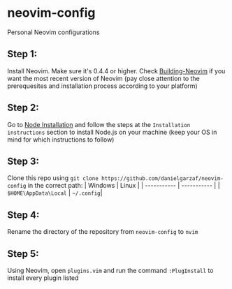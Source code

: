 # neovim-config
Personal Neovim configurations
## Step 1:
Install Neovim. Make sure it's 0.4.4 or higher.
Check [Building-Neovim](https://github.com/neovim/neovim/wiki/Building-Neovim) 
if you want the most recent version of Neovim (pay close attention to the 
prerequesites and installation process according to your platform)
## Step 2:
Go to [Node Installation](https://github.com/nodesource/distributions/blob/master/README.md#debinstall) 
and follow the steps at the `Installation instructions` section to install Node.js 
on your machine (keep your OS in mind for which instructions to follow)
## Step 3:
Clone this repo using `git clone https://github.com/danielgarzaf/neovim-config`
in the correct path:
| Windows | Linux |
| ----------- | ----------- |
| `$HOME\AppData\Local`  | `~/.config`|
## Step 4:
Rename the directory of the repository from `neovim-config` to `nvim`
## Step 5:
Using Neovim, open `plugins.vim` and run the command `:PlugInstall` to install 
every plugin listed
